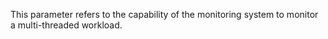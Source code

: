 This parameter refers to the capability of the monitoring system to monitor a multi-threaded workload.
